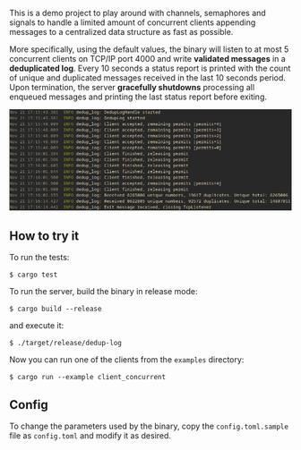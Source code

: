 This is a demo project to play around with channels, semaphores and signals to handle a limited amount of concurrent clients appending
messages to a centralized data structure as fast as possible.

More specifically, using the default values, the binary will listen to at most 5 concurrent clients on TCP/IP port 4000 and write
**validated messages** in a **deduplicated log**. Every 10 seconds a status report is printed with the count of unique and duplicated
messages received in the last 10 seconds period. Upon termination, the server **gracefully shutdowns** processing all enqueued messages and
printing the last status report before exiting.

![](./static/concurrent.png)

## How to try it

To run the tests:

```shell
$ cargo test
```

To run the server, build the binary in release mode:

```shell
$ cargo build --release
```

and execute it:

```shell
$ ./target/release/dedup-log
```

Now you can run one of the clients from the `examples` directory:

```shell
$ cargo run --example client_concurrent
```

## Config

To change the parameters used by the binary, copy the `config.toml.sample` file as `config.toml` and modify it as desired.
